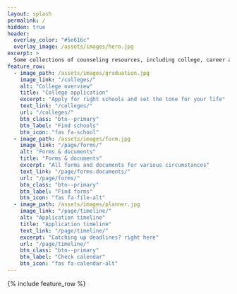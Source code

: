 ```yaml
---
layout: splash
permalink: /
hidden: true
header:
  overlay_color: "#5e616c"
  overlay_image: /assets/images/hero.jpg
excerpt: >
  Some collections of counseling resources, including college, career and school counseling materials for you to explore possibilities.
feature_row:
  - image_path: /assets/images/graduation.jpg
    image_link: "/colleges/"
    alt: "College overview"
    title: "College application"
    excerpt: "Apply for right schools and set the tone for your life"
    text_link: "/colleges/"
    url: "/colleges/"
    btn_class: "btn--primary"
    btn_label: "Find schools"
    btn_icon: "fas fa-school"
  - image_path: /assets/images/form.jpg
    image_link: "/page/forms/"
    alt: "Forms & documents"
    title: "Forms & documents"
    excerpt: "All forms and documents for various circumstances"
    text_link: "/page/forms-documents/"
    url: "/page/forms/"
    btn_class: "btn--primary"
    btn_label: "Find forms"
    btn_icon: "fas fa-file-alt"
  - image_path: /assets/images/planner.jpg
    image_link: "/page/timeline/"
    alt: "Application timeline"
    title: "Application timeline"
    text_link: "/page/timeline/"
    excerpt: "Catching up deadlines? right here"
    url: "/page/timeline/"
    btn_class: "btn--primary"
    btn_label: "Check calendar"
    btn_icon: "fas fa-calendar-alt"
---
```


{% include feature_row %}
